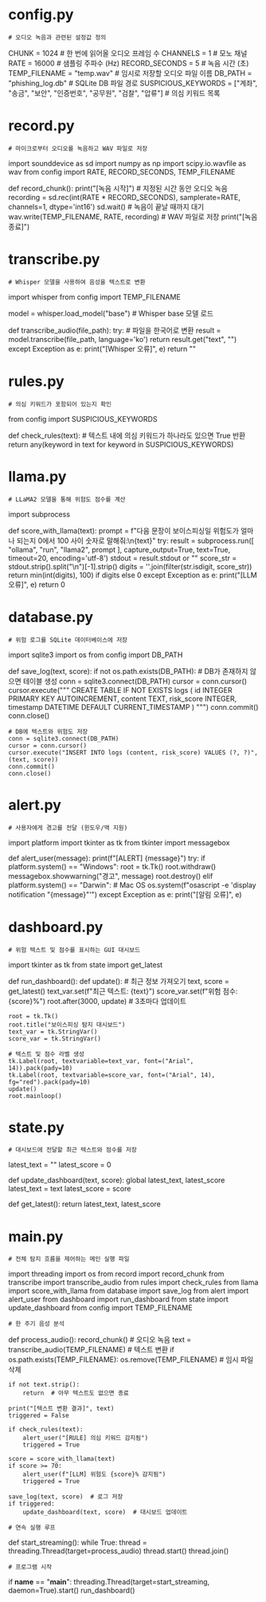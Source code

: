 # config.py
    # 오디오 녹음과 관련된 설정값 정의
CHUNK = 1024  # 한 번에 읽어올 오디오 프레임 수
CHANNELS = 1  # 모노 채널
RATE = 16000  # 샘플링 주파수 (Hz)
RECORD_SECONDS = 5  # 녹음 시간 (초)
TEMP_FILENAME = "temp.wav"  # 임시로 저장할 오디오 파일 이름
DB_PATH = "phishing_log.db"  # SQLite DB 파일 경로
SUSPICIOUS_KEYWORDS = ["계좌", "송금", "보안", "인증번호", "공무원", "검찰", "압류"]  # 의심 키워드 목록


# record.py
    # 마이크로부터 오디오를 녹음하고 WAV 파일로 저장
import sounddevice as sd
import numpy as np
import scipy.io.wavfile as wav
from config import RATE, RECORD_SECONDS, TEMP_FILENAME

def record_chunk():
    print("[녹음 시작]")
    # 지정된 시간 동안 오디오 녹음
    recording = sd.rec(int(RATE * RECORD_SECONDS), samplerate=RATE, channels=1, dtype='int16')
    sd.wait()  # 녹음이 끝날 때까지 대기
    wav.write(TEMP_FILENAME, RATE, recording)  # WAV 파일로 저장
    print("[녹음 종료]")


# transcribe.py
    # Whisper 모델을 사용하여 음성을 텍스트로 변환
import whisper
from config import TEMP_FILENAME

model = whisper.load_model("base")  # Whisper base 모델 로드

def transcribe_audio(file_path):
    try:
        # 파일을 한국어로 변환
        result = model.transcribe(file_path, language='ko')
        return result.get("text", "")
    except Exception as e:
        print("[Whisper 오류]", e)
        return ""


# rules.py
    # 의심 키워드가 포함되어 있는지 확인
from config import SUSPICIOUS_KEYWORDS

def check_rules(text):
    # 텍스트 내에 의심 키워드가 하나라도 있으면 True 반환
    return any(keyword in text for keyword in SUSPICIOUS_KEYWORDS)


# llama.py
    # LLaMA2 모델을 통해 위험도 점수를 계산
import subprocess

def score_with_llama(text):
    prompt = f"다음 문장이 보이스피싱일 위험도가 얼마나 되는지 0에서 100 사이 숫자로 말해줘:\n{text}"
    try:
        result = subprocess.run([
            "ollama", "run", "llama2", prompt
        ], capture_output=True, text=True, timeout=20, encoding='utf-8')
        stdout = result.stdout or ""
        score_str = stdout.strip().split("\n")[-1].strip()
        digits = ''.join(filter(str.isdigit, score_str))
        return min(int(digits), 100) if digits else 0
    except Exception as e:
        print("[LLM 오류]", e)
        return 0


# database.py
    # 위험 로그를 SQLite 데이터베이스에 저장
import sqlite3
import os
from config import DB_PATH

def save_log(text, score):
    if not os.path.exists(DB_PATH):
        # DB가 존재하지 않으면 테이블 생성
        conn = sqlite3.connect(DB_PATH)
        cursor = conn.cursor()
        cursor.execute("""
            CREATE TABLE IF NOT EXISTS logs (
                id INTEGER PRIMARY KEY AUTOINCREMENT,
                content TEXT,
                risk_score INTEGER,
                timestamp DATETIME DEFAULT CURRENT_TIMESTAMP
            )
        """)
        conn.commit()
        conn.close()

    # DB에 텍스트와 위험도 저장
    conn = sqlite3.connect(DB_PATH)
    cursor = conn.cursor()
    cursor.execute("INSERT INTO logs (content, risk_score) VALUES (?, ?)", (text, score))
    conn.commit()
    conn.close()


# alert.py
    # 사용자에게 경고를 전달 (윈도우/맥 지원)
import platform
import tkinter as tk
from tkinter import messagebox

def alert_user(message):
    print(f"[ALERT] {message}")
    try:
        if platform.system() == "Windows":
            root = tk.Tk()
            root.withdraw()
            messagebox.showwarning("경고", message)
            root.destroy()
        elif platform.system() == "Darwin":  # Mac OS
            os.system(f"osascript -e 'display notification \"{message}\"'")
    except Exception as e:
        print("[알림 오류]", e)


# dashboard.py
    # 위험 텍스트 및 점수를 표시하는 GUI 대시보드
import tkinter as tk
from state import get_latest

def run_dashboard():
    def update():
        # 최근 정보 가져오기
        text, score = get_latest()
        text_var.set(f"최근 텍스트: {text}")
        score_var.set(f"위험 점수: {score}%")
        root.after(3000, update)  # 3초마다 업데이트

    root = tk.Tk()
    root.title("보이스피싱 탐지 대시보드")
    text_var = tk.StringVar()
    score_var = tk.StringVar()

    # 텍스트 및 점수 라벨 생성
    tk.Label(root, textvariable=text_var, font=("Arial", 14)).pack(pady=10)
    tk.Label(root, textvariable=score_var, font=("Arial", 14), fg="red").pack(pady=10)
    update()
    root.mainloop()


# state.py
    # 대시보드에 전달할 최근 텍스트와 점수를 저장
latest_text = ""
latest_score = 0

def update_dashboard(text, score):
    global latest_text, latest_score
    latest_text = text
    latest_score = score

def get_latest():
    return latest_text, latest_score


# main.py
    # 전체 탐지 흐름을 제어하는 메인 실행 파일
import threading
import os
from record import record_chunk
from transcribe import transcribe_audio
from rules import check_rules
from llama import score_with_llama
from database import save_log
from alert import alert_user
from dashboard import run_dashboard
from state import update_dashboard
from config import TEMP_FILENAME

    # 한 주기 음성 분석
def process_audio():
    record_chunk()  # 오디오 녹음
    text = transcribe_audio(TEMP_FILENAME)  # 텍스트 변환
    if os.path.exists(TEMP_FILENAME):
        os.remove(TEMP_FILENAME)  # 임시 파일 삭제

    if not text.strip():
        return  # 아무 텍스트도 없으면 종료

    print("[텍스트 변환 결과]", text)
    triggered = False

    if check_rules(text):
        alert_user("[RULE] 의심 키워드 감지됨")
        triggered = True

    score = score_with_llama(text)
    if score >= 70:
        alert_user(f"[LLM] 위험도 {score}% 감지됨")
        triggered = True

    save_log(text, score)  # 로그 저장
    if triggered:
        update_dashboard(text, score)  # 대시보드 업데이트

    # 연속 실행 루프
def start_streaming():
    while True:
        thread = threading.Thread(target=process_audio)
        thread.start()
        thread.join()

    # 프로그램 시작
if __name__ == "__main__":
    threading.Thread(target=start_streaming, daemon=True).start()
    run_dashboard()
